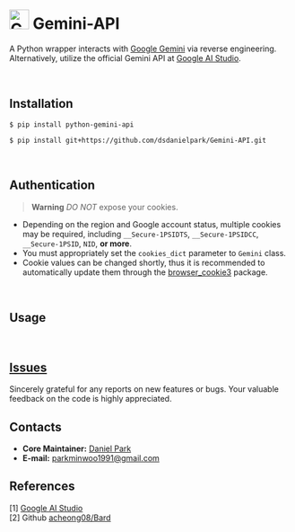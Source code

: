 # <img src="https://www.gstatic.com/lamda/images/favicon_v1_150160cddff7f294ce30.svg" width="35px" alt="Gemini Icon" /> Gemini-API



A Python wrapper interacts with [Google Gemini](https://gemini.google.com) via reverse engineering. Alternatively, utilize the official Gemini API at [Google AI Studio](https://ai.google.dev/tutorials/ai-studio_quickstart).

<br>

## Installation
```
$ pip install python-gemini-api
```
```
$ pip install git+https://github.com/dsdanielpark/Gemini-API.git
```

<br>

## Authentication

> **Warning** *DO NOT* expose your cookies. 

- Depending on the region and Google account status, multiple cookies may be required, including `__Secure-1PSIDTS`, `__Secure-1PSIDCC`, `__Secure-1PSID`, `NID`, **or more**.
- You must appropriately set the `cookies_dict` parameter to `Gemini` class.
- Cookie values can be changed shortly, thus it is recommended to automatically update them through the [browser_cookie3](https://github.com/borisbabic/browser_cookie3) package.

<br>

## Usage



<br>
            
## [Issues](https://github.com/dsdanielpark/Gemini-API/issues)
Sincerely grateful for any reports on new features or bugs. Your valuable feedback on the code is highly appreciated.

## Contacts
- **Core Maintainer:** [Daniel Park](https://github.com/dsdanielpark)
- **E-mail:** parkminwoo1991@gmail.com



## References
[1] [Google AI Studio](https://ai.google.dev/tutorials/ai-studio_quickstart) <br>
[2] Github [acheong08/Bard](https://github.com/acheong08/Bard) <br>
